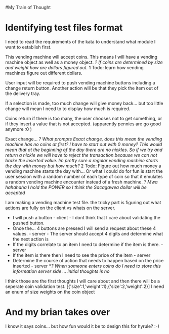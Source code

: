 #My Train of Thought
# Identifying test files format
I need to read the requirements of the kata to understand what module I want to establish first.

This vending machine will accept coins. This means I will have a vending machine object as well as a money object.
*? If coins are determined by size and weight how are dollars figured out.*
1 Todo: learn how vending machines figure out different dollars.

User input will be required to push vending machine buttons including a change return button. Another action will be that they pick the item out of the delivery tray.

If a selection is made, too much change will give money back... but too little change will mean I need to to display how much is required.

Coins return if there is too many, the user chooses not to get something, or if they insert a value that is not accepted. (apparently pennies are go good anymore :0 ) 

Exact change...
*? What prompts Exact change, does this mean the vending machine has no coins at first? I have to start out with 0 money? This would mean that at the beginning of the day there are no nickles. So if we try and return a nickle we will have to reject the transaction because we can not brake the inserted value. Im pretty sure a regular vending machine starts the day with money but how much?*
2 Todo: Figure out how much money a vending machine starts the day with...
Or what I could do for fun is start the user session with a random number of each type of coin so that it emulates a random vending machine encounter instead of a fresh machine.
*? Mwa hahahaha I hold the POWER so I think the Sacagawea dollar will be accepted*

I am making a vending machine test file. the tricky part is figuring out what actions are fully on the client vs whats on the server.
* I will push a button - client - I dont think that I care about validating the pushed button.
* Once the... 4 buttons are pressed I will send a request about these 4 values. - server - The server should accept 4 digits and determine what the next action is
* If the digits correlate to an item I need to determine if the item is there. - server
* If the item is there then I need to see the price of the item - server
* Determine the course of action that needs to happen based on the price inserted - server
**? When someone enters coins do I need to store this information server side ... initial thoughts is no*

I think those are the first thoughts I will care about and then there will be a seperate coin validation test.
[{'size':1,'weight':1},{'size':2,'weight':2}]
I need an enum of size weights on the coin object 

# And my brian takes over
I know it says coins... but how fun would it be to design this for hyrule? :-)